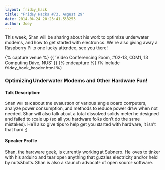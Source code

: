 ```yaml
---
layout: friday_hack
title: "Friday Hacks #73, August 29"
date: 2014-08-24 20:23:41.553253
author: Joey
---
```


This week, Shan will be sharing about his work to optimize underwater modems, and how to get started with electronics. We're also giving away a Raspberry Pi to one lucky attendee, see you there!

{% capture venue %}
    {{ 'Video Conferencing Room, #02-13, COM1, 13 Computing Drive, NUS' }}
{% endcapture %}
{% include friday_hack_header.html %}


### Optimizing Underwater Modems and Other Hardware Fun!

#### Talk Description:

Shan will talk about the evaluation of various single board computers, analyze power consumption, and methods to reduce power draw when not needed. Shan will also talk about a total dissolved solids meter he designed and failed to scale up (so all you hardware folks don’t do the same mistakes). He’ll also give tips to help get you started with hardware, it isn’t that hard ;)

#### Speaker Profile

Shan, the hardware geek, is currently working at Subnero. He loves to tinker with his arduino and tear open anything that guzzles electricity and/or held by nuts&bolts. Shan is also a staunch advocate of open source software.